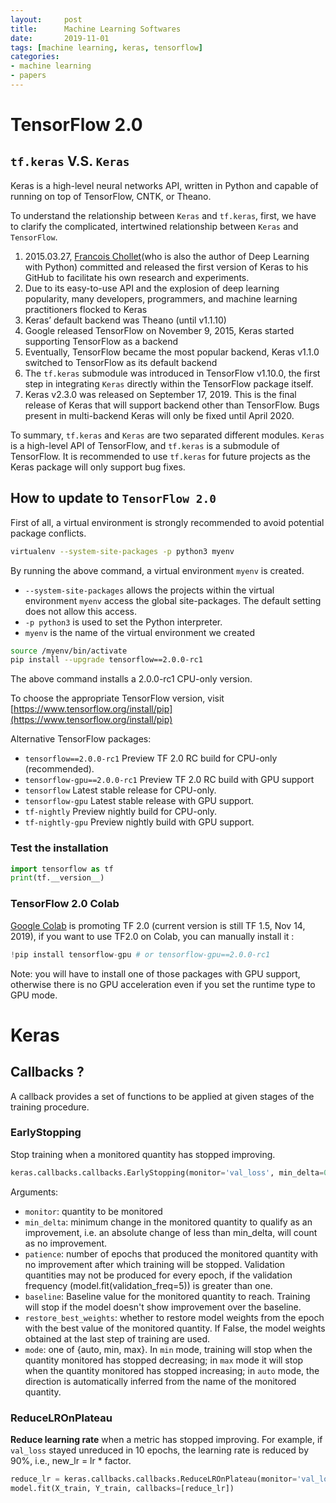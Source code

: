 ```yaml
---
layout:     post
title:      Machine Learning Softwares
date:       2019-11-01
tags: [machine learning, keras, tensorflow]
categories: 
- machine learning
- papers
---
```


# TensorFlow 2.0 

## `tf.keras` V.S. `Keras`
Keras is a high-level neural networks API, written in Python and capable of running on top of TensorFlow, CNTK, or Theano.

To understand the relationship between `Keras` and `tf.keras`, first, we have to clarify the complicated, intertwined relationship between `Keras` and `TensorFlow`. 

1. 2015.03.27, [Francois Chollet](https://fchollet.com/)(who is also the author of Deep Learning with Python) committed and released the first version of Keras to his GitHub to facilitate his own research and experiments. 
2. Due to its easy-to-use API and the explosion of deep learning popularity, many developers, programmers, and machine learning practitioners flocked to Keras
3. Keras’ default backend was Theano (until v1.1.10)
4. Google released TensorFlow on November 9, 2015, Keras started supporting TensorFlow as a backend
5. Eventually, TensorFlow became the most popular backend, Keras v1.1.0 switched to TensorFlow as its default backend
6. The `tf.keras` submodule was introduced in TensorFlow v1.10.0, the first step in integrating `Keras` directly within the TensorFlow package itself.
7. Keras v2.3.0 was released on September 17, 2019. This is the final release of Keras that will support backend other than TensorFlow. Bugs present in multi-backend Keras will only be fixed until April 2020. 

To summary, `tf.keras` and `Keras` are two separated different modules. `Keras` is a high-level API of TensorFlow, and `tf.keras` is a submodule of TensorFlow.
It is recommended to use `tf.keras` for future projects as the Keras package will only support bug fixes.

## How to update to `TensorFlow 2.0`
First of all, a virtual environment is strongly recommended to avoid potential package conflicts. 
```bash
virtualenv --system-site-packages -p python3 myenv
```
By running the above command, a virtual environment `myenv` is created. 
* `--system-site-packages` allows the projects within the virtual environment `myenv` access the global site-packages. The default setting does not allow this access.
* `-p python3` is used to set the Python interpreter.
* `myenv` is the name of the virtual environment we created

```bash
source /myenv/bin/activate
pip install --upgrade tensorflow==2.0.0-rc1
```

The above command installs a 2.0.0-rc1 CPU-only version.

To choose the appropriate TensorFlow version, visit [https://www.tensorflow.org/install/pip](https://www.tensorflow.org/install/pip)

Alternative TensorFlow packages: 

* `tensorflow==2.0.0-rc1` Preview TF 2.0 RC build for CPU-only (recommended).
* `tensorflow-gpu==2.0.0-rc1` Preview TF 2.0 RC build with GPU support
* `tensorflow` Latest stable release for CPU-only.
* `tensorflow-gpu` Latest stable release with GPU support.
* `tf-nightly` Preview nightly build for CPU-only.
* `tf-nightly-gpu` Preview nightly build with GPU support.

### Test the installation 
```Python
import tensorflow as tf
print(tf.__version__)
```

### TensorFlow 2.0 Colab
[Google Colab](https://colab.research.google.com) is promoting TF 2.0 (current version is still TF 1.5, Nov 14, 2019), if you want to use TF2.0 on Colab, you can manually install it :
```python
!pip install tensorflow-gpu # or tensorflow-gpu==2.0.0-rc1
```
Note: you will have to install one of those packages with GPU support, otherwise there is no GPU acceleration even if you set the runtime type to GPU mode.


# Keras 
## Callbacks ?
A callback provides a set of functions to be applied at given stages of the training procedure.

### EarlyStopping 
Stop training when a monitored quantity has stopped improving.
```python
keras.callbacks.callbacks.EarlyStopping(monitor='val_loss', min_delta=0, patience=0, verbose=0, mode='auto', baseline=None, restore_best_weights=False)
``` 
Arguments:
- `monitor`: quantity to be monitored 
- `min_delta`: minimum change in the monitored quantity to qualify as an improvement, i.e. an absolute change of less than min_delta, will count as no improvement.
- `patience`: number of epochs that produced the monitored quantity with no improvement after which training will be stopped. Validation quantities may not be produced for every epoch, if the validation frequency (model.fit(validation_freq=5)) is greater than one.
- `baseline`: Baseline value for the monitored quantity to reach. Training will stop if the model doesn't show improvement over the baseline.
- `restore_best_weights`: whether to restore model weights from the epoch with the best value of the monitored quantity. If False, the model weights obtained at the last step of training are used.
- `mode`: one of {auto, min, max}. In `min` mode, training will stop when the quantity monitored has stopped decreasing; in `max` mode it will stop when the quantity monitored has stopped increasing; in `auto` mode, the direction is automatically inferred from the name of the monitored quantity.

### ReduceLROnPlateau 
**Reduce learning rate** when a metric has stopped improving. For example, if `val_loss` stayed unreduced in 10 epochs, the learning rate is reduced by 90%, i.e., new_lr = lr * factor. 

```python
reduce_lr = keras.callbacks.callbacks.ReduceLROnPlateau(monitor='val_loss', factor=0.1, patience=10, verbose=0, mode='auto', min_delta=0.0001, cooldown=0, min_lr=0)
model.fit(X_train, Y_train, callbacks=[reduce_lr])
```

